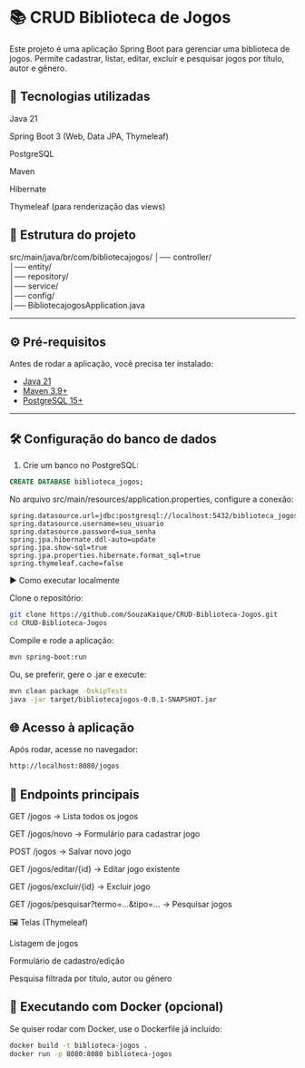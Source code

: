 #  📚 CRUD Biblioteca de Jogos

Este projeto é uma aplicação Spring Boot para gerenciar uma biblioteca de jogos.
Permite cadastrar, listar, editar, excluir e pesquisar jogos por título, autor e gênero.

## 🚀 Tecnologias utilizadas

Java 21

Spring Boot 3 (Web, Data JPA, Thymeleaf)

PostgreSQL

Maven

Hibernate

Thymeleaf (para renderização das views)

## 📂 Estrutura do projeto
src/main/java/br/com/bibliotecajogos/
│── controller/        
│── entity/            
│── repository/        
│── service/           
│── config/            
│── BibliotecajogosApplication.java  


---

## ⚙️ Pré-requisitos

Antes de rodar a aplicação, você precisa ter instalado:

- [Java 21](https://adoptium.net/)  
- [Maven 3.9+](https://maven.apache.org/)  
- [PostgreSQL 15+](https://www.postgresql.org/download/)  

---

## 🛠️ Configuração do banco de dados

1. Crie um banco no PostgreSQL:

```sql
CREATE DATABASE biblioteca_jogos;
```
No arquivo src/main/resources/application.properties, configure a conexão:
```properties
spring.datasource.url=jdbc:postgresql://localhost:5432/biblioteca_jogos
spring.datasource.username=seu_usuario
spring.datasource.password=sua_senha
spring.jpa.hibernate.ddl-auto=update
spring.jpa.show-sql=true
spring.jpa.properties.hibernate.format_sql=true
spring.thymeleaf.cache=false
```

▶️ Como executar localmente

Clone o repositório:
```bash
git clone https://github.com/SouzaKaique/CRUD-Biblioteca-Jogos.git
cd CRUD-Biblioteca-Jogos
```

Compile e rode a aplicação:
```bash
mvn spring-boot:run
```

Ou, se preferir, gere o .jar e execute:
```bash
mvn clean package -DskipTests
java -jar target/bibliotecajogos-0.0.1-SNAPSHOT.jar
```

## 🌐 Acesso à aplicação


Após rodar, acesse no navegador:
```bash
http://localhost:8080/jogos
```

## 📌 Endpoints principais

GET /jogos → Lista todos os jogos

GET /jogos/novo → Formulário para cadastrar jogo

POST /jogos → Salvar novo jogo

GET /jogos/editar/{id} → Editar jogo existente

GET /jogos/excluir/{id} → Excluir jogo

GET /jogos/pesquisar?termo=...&tipo=... → Pesquisar jogos

🖼️ Telas (Thymeleaf)

Listagem de jogos

Formulário de cadastro/edição

Pesquisa filtrada por título, autor ou gênero

## 🐳 Executando com Docker (opcional)

Se quiser rodar com Docker, use o Dockerfile já incluído:
```bash
docker build -t biblioteca-jogos .
docker run -p 8080:8080 biblioteca-jogos
```
